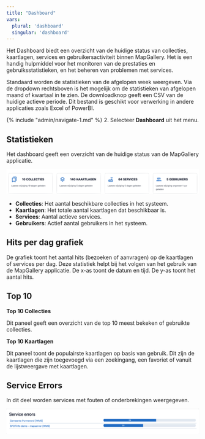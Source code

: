 ```yaml
---
title: "Dashboard"
vars:
  plural: 'dashboard'
  singular: 'dashboard'
---
```


Het Dashboard biedt een overzicht van de huidige status van collecties, kaartlagen, services en gebruikersactiviteit
binnen MapGallery. Het is een handig hulpmiddel voor het monitoren van de prestaties en gebruiksstatistieken, en het
beheren van problemen met services.

Standaard worden de statistieken van de afgelopen week weergeven. Via de dropdown rechtsboven is het mogelijk om de
statistieken van afgelopen maand of kwartaal in te zien. De downloadknop geeft een CSV van de huidige actieve periode.
Dit bestand is geschikt voor verwerking in andere applicaties zoals Excel of PowerBI.

{% include "admin/navigate-1.md" %}
2. Selecteer **Dashboard** uit het menu.

## Statistieken

Het dashboard geeft een overzicht van de huidige status van de MapGallery applicatie.

![](_statistieken.png)

- **Collecties**: Het aantal beschikbare collecties in het systeem.
- **Kaartlagen**: Het totale aantal kaartlagen dat beschikbaar is.
- **Services**: Aantal actieve services.
- **Gebruikers**: Actief aantal gebruikers in het systeem.

## Hits per dag grafiek

De grafiek toont het aantal hits (bezoeken of aanvragen) op de kaartlagen of services per dag. Deze statistiek helpt bij
het volgen van het gebruik van de MapGallery applicatie. De x-as toont de datum en tijd. De y-as toont het aantal hits.

## Top 10

**Top 10 Collecties**

Dit paneel geeft een overzicht van de top 10 meest bekeken of gebruikte collecties.

**Top 10 Kaartlagen**

Dit paneel toont de populairste kaartlagen op basis van gebruik. Dit zijn de kaartlagen die zijn toegevoegd via een
zoekingang, een favoriet of vanuit de lijstweergave met kaartlagen.

## Service Errors

In dit deel worden services met fouten of onderbrekingen weergegeven.

![](_service-errors.png "service-errors")
